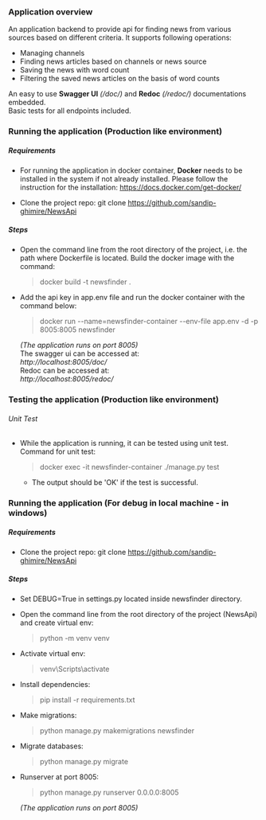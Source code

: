 ### Application overview
An application backend to provide api for finding news from various sources based on different criteria.
It supports following operations:
- Managing channels
- Finding news articles based on channels or news source
- Saving the news with word count
- Filtering the saved news articles on the basis of word counts

An easy to use **Swagger UI** *(/doc/)* and **Redoc** *(/redoc/)* documentations embedded. <br />
Basic tests for all endpoints included.

### Running the application (Production like environment)
##### Requirements
- For running the application in docker container, **Docker** needs to be installed in the system if not already installed. Please follow the instruction for the installation: https://docs.docker.com/get-docker/

- Clone the project repo: git clone https://github.com/sandip-ghimire/NewsApi

##### Steps
- Open the command line from the root directory of the project, i.e. the path where Dockerfile is located.  Build the docker image with the command:
  >docker build -t newsfinder .

- Add the api key in app.env file and run the docker container with the command below: <br />
  >docker run --name=newsfinder-container --env-file app.env -d -p 8005:8005 newsfinder

  *(The application runs on port 8005)* <br />
  The swagger ui can be accessed at: <br />
  *http://localhost:8005/doc/* <br />
  Redoc can be accessed at: <br />
  *http://localhost:8005/redoc/* <br />

### Testing the application (Production like environment)
###### Unit Test
- While the application is running, it can be tested using unit test. Command for unit test:
  >docker exec -it newsfinder-container ./manage.py test
  - The output should be 'OK' if the test is successful.  

### Running the application (For debug in local machine - in windows)
##### Requirements
- Clone the project repo: git clone https://github.com/sandip-ghimire/NewsApi

##### Steps
- Set DEBUG=True in settings.py located inside newsfinder directory.
- Open the command line from the root directory of the project (NewsApi) and create virtual env:
  >python -m venv venv
- Activate virtual env:
  >venv\Scripts\activate
- Install dependencies:
  >pip install -r requirements.txt
- Make migrations:
  >python manage.py makemigrations newsfinder
- Migrate databases:
  >python manage.py migrate
- Runserver at port 8005:
  >python manage.py runserver 0.0.0.0:8005

  *(The application runs on port 8005)* <br />
